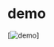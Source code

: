 # demo
[![demo]([https://youtu.be/UYiX9-RjRWM](https://i9.ytimg.com/vi_webp/UYiX9-RjRWM/mqdefault.webp?v=660e90de&sqp=COSgurAG&rs=AOn4CLA0LGkD6epbW3Z-L7bUyscOuPycJQ))]
